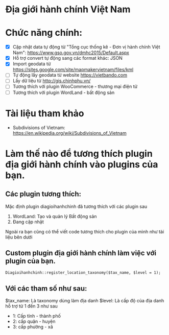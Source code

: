 Địa giới hành chính Việt Nam
=

# Chức năng chính:

- [x] Cập nhật data tự động từ "Tổng cục thống kê - Đơn vị hành chính Việt Nam": https://www.gso.gov.vn/dmhc2015/Default.aspx
- [x] Hỗ trợ convert tự động sang các format khác: JSON
- [x] Import geodata từ https://sites.google.com/site/mapmakervietnam/files/kml
- [ ] Tự động lấy geodata từ website https://vietbando.com
- [ ] Lấy dữ liệu từ http://gis.chinhphu.vn/
- [ ] Tương thích với plugin WooCommerce - thương mại điện tử
- [ ] Tương thích với plugin WordLand - bất động sản

# Tài liệu tham khảo
- Subdivisions of Vietnam: https://en.wikipedia.org/wiki/Subdivisions_of_Vietnam


# Làm thế nào để tương thích plugin địa giới hành chính vào plugins của bạn.

## Các plugin tương thích:

Mặc định plugin diagioihanhchinh đã tương thích với các plugin sau

1. WordLand: Tạo và quản lý Bất động sản
2. Đang cập nhật


Ngoài ra bạn cũng có thể viết code tương thích cho plugin của mình như tài liệu bên dưới
## Custom plugin địa giới hành chính làm việc với plugin của bạn.


```
Diagioihanhchinh::register_location_taxonomy($tax_name, $level = 1);
```
## Với các tham số như sau:

$tax_name: Là taxonomy dùng làm địa danh
$level: Là cấp độ của địa danh hỗ trợ từ 1 đến 3 như sau
  - 1: Cấp tỉnh - thành phố
  - 2: cấp quận - huyện
  - 3: cấp phường - xã
